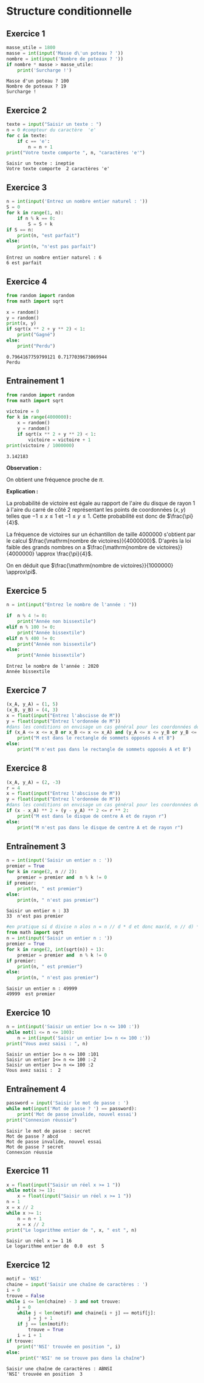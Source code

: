 # Structure conditionnelle

## Exercice 1


```python
masse_utile = 1800
masse = int(input('Masse d\'un poteau ? '))
nombre = int(input('Nombre de poteaux ? '))
if nombre * masse > masse_utile:
    print('Surcharge !')
```

    Masse d'un poteau ? 100
    Nombre de poteaux ? 19
    Surcharge !


## Exercice 2


```python
texte = input("Saisir un texte : ")
n = 0 #compteur du caractère  'e'
for c in texte:
    if c == 'e':
        n = n + 1
print("Votre texte comporte ", n, "caractères 'e'")
```

    Saisir un texte : ineptie
    Votre texte comporte  2 caractères 'e'


## Exercice 3


```python
n = int(input('Entrez un nombre entier naturel : '))
S = 0
for k in range(1, n):
    if n % k == 0:
        S = S + k
if S == n:
    print(n, "est parfait")
else:
    print(n, "n'est pas parfait")
```

    Entrez un nombre entier naturel : 6
    6 est parfait


## Exercice 4


```python
from random import random
from math import sqrt

x = random()
y = random()
print(x, y)
if sqrt(x ** 2 + y ** 2) < 1:
    print("Gagné")
else:
    print("Perdu")
```

    0.7964167759799121 0.7177039673069944
    Perdu


## Entrainement 1


```python
from random import random
from math import sqrt

victoire = 0
for k in range(4000000):
    x = random()
    y = random()
    if sqrt(x ** 2 + y ** 2) < 1:
        victoire = victoire + 1
print(victoire / 1000000)
```

    3.142183


__Observation :__ 


On obtient une fréquence proche de $\pi$. 

__Explication :__ 

La probabilité de victoire est égale au rapport de l'aire du disque de rayon 1 à l'aire du carré de côté 2 représentant les points de coordonnées $(x,y)$ telles que $-1 \leqslant x \leqslant 1$ et $-1 \leqslant y \leqslant 1$. Cette probabilité est donc de $\frac{\pi}{4}$. 

La fréquence de victoires sur un échantillon de taille $4000000$ s'obtient par le calcul $\frac{\mathrm{nombre de victoires}}{4000000}$. D'après la loi faible des grands nombres on a $\frac{\mathrm{nombre de victoires}}{4000000} \approx \frac{\pi}{4}$.

On en déduit que $\frac{\mathrm{nombre de victoires}}{1000000} \approx\pi$.



## Exercice 5


```python
n = int(input("Entrez le nombre de l'année : "))

if  n % 4 != 0:
    print("Année non bissextile")
elif n % 100 != 0:
    print("Année bissextile")
elif n % 400 != 0:
    print("Année non bissextile")
else:
    print("Année bissextile")    
```

    Entrez le nombre de l'année : 2020
    Année bissextile


## Exercice 7


```python
(x_A, y_A) = (1, 5)
(x_B, y_B) = (4, 3)
x = float(input("Entrez l'abscisse de M"))
y = float(input("Entrez l'ordonnée de M"))
#dans les conditions on envisage un cas général pour les coordonnées de A et B
if (x_A <= x <= x_B or x_B <= x <= x_A) and (y_A <= x <= y_B or y_B <= x <= y_A):
    print("M est dans le rectangle de sommets opposés A et B")
else:
    print("M n'est pas dans le rectangle de sommets opposés A et B")
```

## Exercice 8


```python
(x_A, y_A) = (2, -3)
r = 4
x = float(input("Entrez l'abscisse de M"))
y = float(input("Entrez l'ordonnée de M"))
#dans les conditions on envisage un cas général pour les coordonnées de A et B
if (x - x_A) ** 2 + (y - y_A) ** 2 <= r ** 2:
    print("M est dans le disque de centre A et de rayon r")
else:
    print("M n'est pas dans le disque de centre A et de rayon r")
```

## Entraînement 3


```python
n = int(input('Saisir un entier n : '))
premier = True
for k in range(2, n // 2):
    premier = premier and  n % k != 0
if premier:
    print(n, " est premier")
else:
    print(n, " n'est pas premier")
```

    Saisir un entier n : 33
    33  n'est pas premier



```python
#en pratique si d divise n alos n = n // d * d et donc max(d, n // d) ** 2 <= n
from math import sqrt
n = int(input('Saisir un entier n : '))
premier = True
for k in range(2, int(sqrt(n)) + 1):
    premier = premier and  n % k != 0
if premier:
    print(n, " est premier")
else:
    print(n, " n'est pas premier")
```

    Saisir un entier n : 49999
    49999  est premier


## Exercice 10


```python
n = int(input('Saisir un entier 1<= n <= 100 :'))
while not(1 <= n <= 100):
    n = int(input('Saisir un entier 1<= n <= 100 :'))
print("Vous avez saisi : ", n)
```

    Saisir un entier 1<= n <= 100 :101
    Saisir un entier 1<= n <= 100 :-2
    Saisir un entier 1<= n <= 100 :2
    Vous avez saisi :  2


## Entraînement 4


```python
password = input('Saisir le mot de passe : ')
while not(input('Mot de passe ? ') == password):
    print('Mot de passe invalide, nouvel essai')
print("Connexion réussie")
```

    Saisir le mot de passe : secret
    Mot de passe ? abcd
    Mot de passe invalide, nouvel essai
    Mot de passe ? secret
    Connexion réussie


## Exercice 11


```python
x = float(input("Saisir un réel x >= 1 "))
while not(x >= 1):
    x = float(input("Saisir un réel x >= 1 "))
n = 1
x = x // 2
while x >= 1:
    n = n + 1
    x = x // 2
print("Le logarithme entier de ", x, " est ", n)
```

    Saisir un réel x >= 1 16
    Le logarithme entier de  0.0  est  5


## Exercice 12


```python
motif = 'NSI'
chaine = input('Saisir une chaîne de caractères : ')
i = 0
trouve = False
while i <= len(chaine) - 3 and not trouve:
    j = 0
    while j < len(motif) and chaine[i + j] == motif[j]:
        j = j + 1
    if j == len(motif):
        trouve = True
    i = i + 1
if trouve:
    print("'NSI' trouvée en position ", i)
else:
     print("'NSI' ne se trouve pas dans la chaîne")
```

    Saisir une chaîne de caractères : ABNSI
    'NSI' trouvée en position  3

